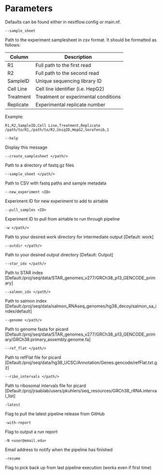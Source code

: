 Parameters
==========

Defaults can be found either in nextflow.config or main.nf.

`--sample_sheet`

Path to the experiment samplesheet in csv format. It should be formatted as follows:

|Column	        |Description					|
|---------------|-----------------------------------------------|
|R1		|Full path to the first read 			|
|R2		|Full path to the second read 			|
|SampleID	|Unique sequencing library ID		   	|
|Cell Line	|Cell line identifier (i.e. HepG2)		|
|Treatment	|Treatment or experimental conditions		|
|Replicate	|Experimental replicate number			|

Example:

    R1,R2,SampleID,Cell Line,Treatment,Replicate
    /path/to/R1,/path/to/R2,UniqID,HepG2,Sorafenib,1

`--help`

Display this message

`--create_samplesheet </path/>`

Path to a directory of fastq.gz files

`--sample_sheet </path/>`

Path to CSV with fastq paths and sample metadata

`--new_experiment <ID>`

Experiment ID for new experiment to add to airtable

`--pull_samples <ID>`

Experiment ID to pull from airtable to run through pipeline

`-w </path/>`

Path to your desired work directory for intermediate output [Default: work]

`--outdir </path/>`

Path to your desired output directory [Default: Output]

`--star_idx </path/>`

Path to STAR index [Default:/proj/seq/data/STAR_genomes_v277/GRCh38_p13_GENCODE_primary]

`--salmon_idx </path/>`

Path to salmon index [Default:/proj/seq/data/salmon_RNAseq_genomes/hg38_decoy/salmon_sa_index/default]

`--genome </path/>`

Path to genome fasta for picard [Default:/proj/seq/data/STAR_genomes_v277/GRCh38_p13_GENCODE_primary/GRCh38.primary_assembly.genome.fa]

`--ref_flat </path/>`

Path to refFlat file for picard [Default:/proj/seq/data/hg38_UCSC/Annotation/Genes.gencode/refFlat.txt.gz]

`--ribo_intervals </path/>`

Path to ribosomal intervals file for picard [Default:/proj/jraablab/users/pkuhlers/seq_resources/GRCh38_rRNA.interval_list]

`-latest`

Flag to pull the latest pipeline release from GitHub

`-with-report`

Flag to output a run report

`-N <user@email.edu>`

Email address to notify when the pipeline has finished

`-resume`

Flag to pick back up from last pipeline execution (works even if first time)
